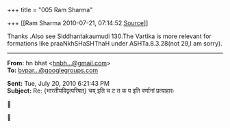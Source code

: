 +++
title = "005 Ram Sharma"

+++
[[Ram Sharma	2010-07-21, 07:14:52 [Source](https://groups.google.com/g/bvparishat/c/7IV6-vYimZM)]]



Thanks .Also see Siddhantakaumudi 130.The Vartika is more relevant for formations like praaNkhSHaSHThaH under ASHTa.8.3.28(not 29,I am sorry).  

  

------------------------------------------------------------------------

**From:** hn bhat \<[hnbh...@gmail.com]()\>  
**To:** [bvpar...@googlegroups.com]()  

**Sent:** Tue, July 20, 2010 6:21:43 PM  
**Subject:** Re: {भारतीयविद्वत्परिषत्} चय् इति च ट त क प इति वर्णानां प्रत्याहारः  





